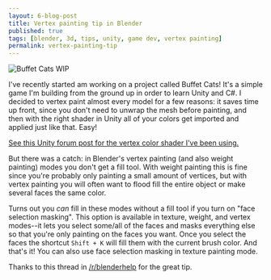 ```yaml
---
layout: 6-blog-post
title: Vertex painting tip in Blender
published: true
tags: [blender, 3d, tips, unity, game dev, vertex painting]
permalink: vertex-painting-tip
---
```

![Buffet Cats WIP](http://40.media.tumblr.com/21f305def77e742a918e509bc3fe2464/tumblr_o016ap1bZz1v2jl8fo1_1280.png)

I've recently started am working on a project called Buffet Cats! It's a simple game I'm building from the ground up in order to learn Unity and C#. I decided to vertex paint almost every model for a few reasons: it saves time up front, since you don't need to unwrap the mesh before painting, and then with the right shader in Unity all of your colors get imported and applied just like that. Easy!

[See this Unity forum post for the vertex color shader I've been using.](http://forum.unity3d.com/threads/standard-shader-with-vertex-colors.316529/)

But there was a catch: in Blender's vertex painting (and also weight painting) modes you don't get a fill tool. With weight painting this is fine since you're probably only painting a small amount of vertices, but with vertex painting you will often want to flood fill the entire object or make several faces the same color. 

Turns out you *can* fill in these modes without a fill tool if you turn on "face selection masking". This option is available in texture, weight, and vertex modes--it lets you select some/all of the faces and masks everything else so that you're only painting on the faces you want. Once you select the faces the shortcut `Shift + K` will fill them with the current brush color. And that's it! You can also use face selection masking in texture painting mode. 

Thanks to this thread in [/r/blenderhelp](https://www.reddit.com/r/blenderhelp/comments/38qkox/how_can_i_floodfill_paint_entire_faces_a_solid/) for the great tip.
